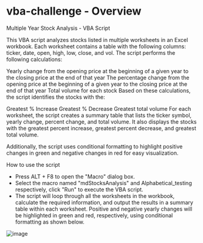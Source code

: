 # vba-challenge - Overview

Multiple Year Stock Analysis - VBA Script

This VBA script analyzes stocks listed in multiple worksheets in an Excel workbook. Each worksheet contains a table with the following columns: ticker, date, open, high, low, close, and vol. The script performs the following calculations:

Yearly change from the opening price at the beginning of a given year to the closing price at the end of that year
The percentage change from the opening price at the beginning of a given year to the closing price at the end of that year
Total volume for each stock
Based on these calculations, the script identifies the stocks with the:

Greatest % Increase
Greatest % Decrease
Greatest total volume
For each worksheet, the script creates a summary table that lists the ticker symbol, yearly change, percent change, and total volume. It also displays the stocks with the greatest percent increase, greatest percent decrease, and greatest total volume.

Additionally, the script uses conditional formatting to highlight positive changes in green and negative changes in red for easy visualization.

How to use the script
- Press ALT + F8 to open the "Macro" dialog box.
- Select the macro named "mdStocksAnalysis" and Alphabetical_testing respectively, click "Run" to execute the VBA script.
- The script will loop through all the worksheets in the workbook, calculate the required information, and output the results in a summary table within each worksheet. Positive and negative yearly changes will be highlighted in green and red, respectively, using conditional formatting as shown below.

![image](https://user-images.githubusercontent.com/122655370/230271155-7ec0628f-83cc-48f0-a860-ba8c623da60c.png)


